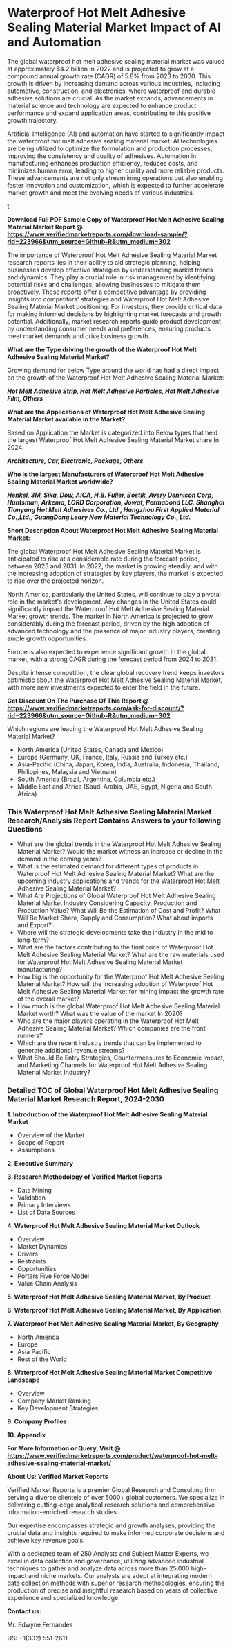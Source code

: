 <meta name="title" content="Global Waterproof Hot Melt Adhesive Sealing Material Market Impact of AI and Automation"><meta name="description" content="The global waterproof hot melt adhesive sealing material market was valued at approximately $4.2 billion in 2022 and is projected to grow at a compound annual growth r"><meta name="title" content="Waterproof Hot Melt Adhesive Sealing Material Market Size, Share, Scope, Trends, Growth, Opportunities, Analysis, Forecast"><h1>Waterproof Hot Melt Adhesive Sealing Material Market Impact of AI and Automation</h1><p>The global waterproof hot melt adhesive sealing material market was valued at approximately $4.2 billion in 2022 and is projected to grow at a compound annual growth rate (CAGR) of 5.8% from 2023 to 2030. This growth is driven by increasing demand across various industries, including automotive, construction, and electronics, where waterproof and durable adhesive solutions are crucial. As the market expands, advancements in material science and technology are expected to enhance product performance and expand application areas, contributing to this positive growth trajectory.</p><p>Artificial Intelligence (AI) and automation have started to significantly impact the waterproof hot melt adhesive sealing material market. AI technologies are being utilized to optimize the formulation and production processes, improving the consistency and quality of adhesives. Automation in manufacturing enhances production efficiency, reduces costs, and minimizes human error, leading to higher quality and more reliable products. These advancements are not only streamlining operations but also enabling faster innovation and customization, which is expected to further accelerate market growth and meet the evolving needs of various industries.</p>t</p><p id="" class=""><strong>Download Full PDF Sample Copy of Waterproof Hot Melt Adhesive Sealing Material Market Report @ <a href="https://www.verifiedmarketreports.com/download-sample/?rid=223966&utm_source=Github-R&utm_medium=302" target="_blank">https://www.verifiedmarketreports.com/download-sample/?rid=223966&utm_source=Github-R&utm_medium=302</a></strong></p><p>The importance of&nbsp;Waterproof Hot Melt Adhesive Sealing Material Market research reports lies in their ability to aid strategic planning, helping businesses develop effective strategies by understanding market trends and dynamics. They play a crucial role in risk management by identifying potential risks and challenges, allowing businesses to mitigate them proactively. These reports offer a competitive advantage by providing insights into competitors' strategies and Waterproof Hot Melt Adhesive Sealing Material Market positioning. For investors, they provide critical data for making informed decisions by highlighting market forecasts and growth potential. Additionally, market research reports guide product development by understanding consumer needs and preferences, ensuring products meet market demands and drive business growth.</p><p><strong>What are the&nbsp;Type driving the growth of the Waterproof Hot Melt Adhesive Sealing Material Market?</strong></p><p id="" class="">Growing demand for below Type around the world has had a direct impact on the growth of the Waterproof Hot Melt Adhesive Sealing Material Market:</p><em><strong>Hot Melt Adhesive Strip, Hot Melt Adhesive Particles, Hot Melt Adhesive Film, Others</strong></em></p><strong>What are the&nbsp;Applications&nbsp;of Waterproof Hot Melt Adhesive Sealing Material Market available in the Market?</strong></p><p id="" class="">Based on Application the Market is categorized into Below types that held the largest Waterproof Hot Melt Adhesive Sealing Material Market share In 2024.</p><em><strong>Architecture, Car, Electronic, Package, Others</strong></em></p><strong>Who is the largest Manufacturers of Waterproof Hot Melt Adhesive Sealing Material Market worldwide?</strong></p><p><em><strong>Henkel, 3M, Sika, Dow, AICA, H.B. Fuller, Bostik, Avery Dennison Corp, Huntsman, Arkema, LORD Corporation, Jowat, Permabond LLC, Shanghai Tianyang Hot Melt Adhesives Co., Ltd., Hangzhou First Applied Material Co.,Ltd., GuangDong Leary New Material Technology Co., Ltd.</strong></em></p><p id="" class=""><strong>Short Description About Waterproof Hot Melt Adhesive Sealing Material Market:</strong></p><p>The global Waterproof Hot Melt Adhesive Sealing Material Market is anticipated to rise at a considerable rate during the forecast period, between 2023 and 2031. In 2022, the market is growing steadily, and with the increasing adoption of strategies by key players, the market is expected to rise over the projected horizon.</p><p>North America, particularly the United States, will continue to play a pivotal role in the market's development. Any changes in the United States could significantly impact the Waterproof Hot Melt Adhesive Sealing Material Market growth trends. The market in North America is projected to grow considerably during the forecast period, driven by the high adoption of advanced technology and the presence of major industry players, creating ample growth opportunities.</p><p>Europe is also expected to experience significant growth in the global market, with a strong CAGR during the forecast period from 2024 to 2031.</p><p>Despite intense competition, the clear global recovery trend keeps investors optimistic about the Waterproof Hot Melt Adhesive Sealing Material Market, with more new investments expected to enter the field in the future.</p><p id="" class=""><strong>Get Discount On The Purchase Of This Report @ <a href="https://www.verifiedmarketreports.com/ask-for-discount/?rid=223966&utm_source=Github-R&utm_medium=302" target="_blank">https://www.verifiedmarketreports.com/ask-for-discount/?rid=223966&utm_source=Github-R&utm_medium=302</a></strong></p>Which regions are leading the Waterproof Hot Melt Adhesive Sealing Material Market?</p><ul><li>North America (United States, Canada and Mexico)</li><li>Europe (Germany, UK, France, Italy, Russia and Turkey etc.)</li><li>Asia-Pacific (China, Japan, Korea, India, Australia, Indonesia, Thailand, Philippines, Malaysia and Vietnam)</li><li>South America (Brazil, Argentina, Columbia etc.)</li><li>Middle East and Africa (Saudi Arabia, UAE, Egypt, Nigeria and South Africa)</li></ul><h3 id="" class="">This Waterproof Hot Melt Adhesive Sealing Material Market Research/Analysis Report Contains Answers to your following Questions</h3><ul><li>What are the global trends in the Waterproof Hot Melt Adhesive Sealing Material Market? Would the market witness an increase or decline in the demand in the coming years?</li><li>What is the estimated demand for different types of products in Waterproof Hot Melt Adhesive Sealing Material Market? What are the upcoming industry applications and trends for the Waterproof Hot Melt Adhesive Sealing Material Market?</li><li>What Are Projections of Global Waterproof Hot Melt Adhesive Sealing Material Market Industry Considering Capacity, Production and Production Value? What Will Be the Estimation of Cost and Profit? What Will Be Market Share, Supply and Consumption? What about imports and Export?</li><li>Where will the strategic developments take the industry in the mid to long-term?</li><li>What are the factors contributing to the final price of Waterproof Hot Melt Adhesive Sealing Material Market? What are the raw materials used for Waterproof Hot Melt Adhesive Sealing Material Market manufacturing?</li><li>How big is the opportunity for the Waterproof Hot Melt Adhesive Sealing Material Market? How will the increasing adoption of Waterproof Hot Melt Adhesive Sealing Material Market for mining impact the growth rate of the overall market?</li><li>How much is the global Waterproof Hot Melt Adhesive Sealing Material Market worth? What was the value of the market In 2020?</li><li>Who are the major players operating in the Waterproof Hot Melt Adhesive Sealing Material Market? Which companies are the front runners?</li><li>Which are the recent industry trends that can be implemented to generate additional revenue streams?</li><li>What Should Be Entry Strategies, Countermeasures to Economic Impact, and Marketing Channels for Waterproof Hot Melt Adhesive Sealing Material Market Industry?</li></ul><h3 id="" class="">Detailed TOC of Global Waterproof Hot Melt Adhesive Sealing Material Market Research Report, 2024-2030</h3><p id="" class=""><strong>1. Introduction of the Waterproof Hot Melt Adhesive Sealing Material Market</strong></p><ul><li>Overview of the Market</li><li>Scope of Report</li><li>Assumptions</li></ul><p id="" class=""><strong>2. Executive Summary</strong></p><p id="" class=""><strong>3. Research Methodology of Verified Market Reports</strong></p><ul><li>Data Mining</li><li>Validation</li><li>Primary Interviews</li><li>List of Data Sources</li></ul><p id="" class=""><strong>4. Waterproof Hot Melt Adhesive Sealing Material Market Outlook</strong></p><ul><li>Overview</li><li>Market Dynamics</li><li>Drivers</li><li>Restraints</li><li>Opportunities</li><li>Porters Five Force Model</li><li>Value Chain Analysis</li></ul><p id="" class=""><strong>5. Waterproof Hot Melt Adhesive Sealing Material Market, By Product</strong></p><p id="" class=""><strong>6. Waterproof Hot Melt Adhesive Sealing Material Market, By Application</strong></p><p id="" class=""><strong>7. Waterproof Hot Melt Adhesive Sealing Material Market, By Geography</strong></p><ul><li>North America</li><li>Europe</li><li>Asia Pacific</li><li>Rest of the World</li></ul><p id="" class=""><strong>8. Waterproof Hot Melt Adhesive Sealing Material Market Competitive Landscape</strong></p><ul><li>Overview</li><li>Company Market Ranking</li><li>Key Development Strategies</li></ul><p id="" class=""><strong>9. Company Profiles</strong></p><p id="" class=""><strong>10. Appendix</strong></p><p id="" class=""><strong>For More Information or Query, Visit @ <a href="https://www.verifiedmarketreports.com/product/waterproof-hot-melt-adhesive-sealing-material-market/" target="_blank">https://www.verifiedmarketreports.com/product/waterproof-hot-melt-adhesive-sealing-material-market/</a></strong></p><p id="" class=""><strong>About Us: Verified Market Reports</strong></p><p id="" class="">Verified Market Reports is a premier Global Research and Consulting firm serving a diverse clientele of over 5000+ global customers. We specialize in delivering cutting-edge analytical research solutions and comprehensive information-enriched research studies.</p><p id="" class="">Our expertise encompasses strategic and growth analyses, providing the crucial data and insights required to make informed corporate decisions and achieve key revenue goals.</p><p id="" class="">With a dedicated team of 250 Analysts and Subject Matter Experts, we excel in data collection and governance, utilizing advanced industrial techniques to gather and analyze data across more than 25,000 high-impact and niche markets. Our analysts are adept at integrating modern data collection methods with superior research methodologies, ensuring the production of precise and insightful research based on years of collective experience and specialized knowledge.</p><p id="" class=""><strong>Contact us:</strong></p><p id="" class="">Mr. Edwyne Fernandes</p><p id="" class="">US: +1(302) 551-2611</p>